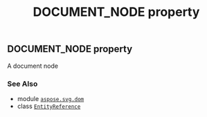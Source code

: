 ﻿---
title: DOCUMENT_NODE property
second_title: Aspose.SVG for Python via .NET API References
description: 
type: docs
weight: 230
url: /python-net/aspose.svg.dom/entityreference/document_node/
is_root: false
---

## DOCUMENT_NODE property


A document node

### See Also
* module [`aspose.svg.dom`](../../)
* class [`EntityReference`](/svg/python-net/aspose.svg.dom/entityreference)
